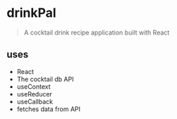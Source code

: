 # drinkPal

> A cocktail drink recipe application built with React

## uses

- React
- The cocktail db API
- useContext
- useReducer
- useCallback
- fetches data from API
